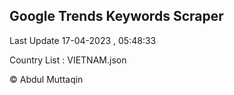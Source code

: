 

## Google Trends Keywords Scraper 
 
Last Update 17-04-2023 , 05:48:33

Country List :
VIETNAM.json



© Abdul Muttaqin 
